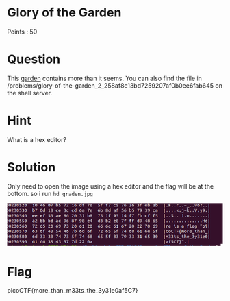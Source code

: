 # Glory of the Garden

Points : 50

# Question

This [garden](garden.jpg) contains more than it seems. You can also find the file in /problems/glory-of-the-garden_2_258af8e13bd7259207af0b0ee6fab645 on the shell server.

# Hint 

What is a hex editor?

# Solution

Only need to open the image using a hex editor and the flag will be at the bottom. 
so i run ```hd graden.jpg```

![](solution.png)


# Flag
picoCTF{more_than_m33ts_the_3y31e0af5C7}

